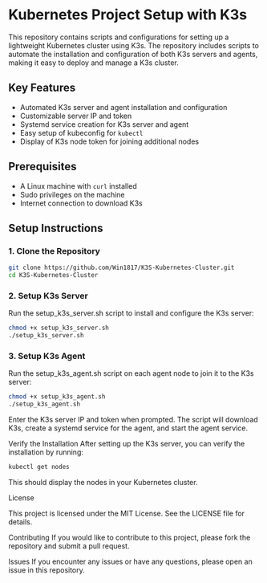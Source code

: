 # Kubernetes Project Setup with K3s

This repository contains scripts and configurations for setting up a lightweight Kubernetes cluster using K3s. The repository includes scripts to automate the installation and configuration of both K3s servers and agents, making it easy to deploy and manage a K3s cluster.

## Key Features

- Automated K3s server and agent installation and configuration
- Customizable server IP and token
- Systemd service creation for K3s server and agent
- Easy setup of kubeconfig for `kubectl`
- Display of K3s node token for joining additional nodes

## Prerequisites

- A Linux machine with `curl` installed
- Sudo privileges on the machine
- Internet connection to download K3s

## Setup Instructions

### 1. Clone the Repository

```bash
git clone https://github.com/Win1817/K3S-Kubernetes-Cluster.git
cd K3S-Kubernetes-Cluster
````


### 2. Setup K3s Server
Run the setup_k3s_server.sh script to install and configure the K3s server:
````bash
chmod +x setup_k3s_server.sh
./setup_k3s_server.sh
````

### 3. Setup K3s Agent
Run the setup_k3s_agent.sh script on each agent node to join it to the K3s server:
````bash
chmod +x setup_k3s_agent.sh
./setup_k3s_agent.sh
````
Enter the K3s server IP and token when prompted. The script will download K3s, create a systemd service for the agent, and start the agent service.

Verify the Installation
After setting up the K3s server, you can verify the installation by running:
````bash
kubectl get nodes
````

This should display the nodes in your Kubernetes cluster.

License

This project is licensed under the MIT License. See the LICENSE file for details.

Contributing
If you would like to contribute to this project, please fork the repository and submit a pull request.

Issues
If you encounter any issues or have any questions, please open an issue in this repository.
